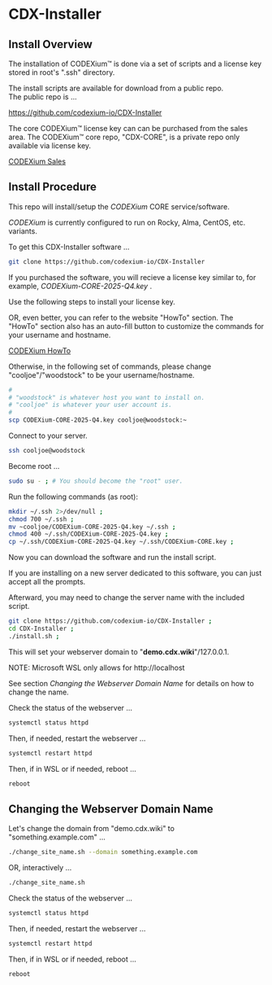 CDX-Installer
=============

Install Overview
----------------

The installation of CODEXium™ is done via a set of scripts and 
a license key stored in root's ".ssh" directory.

The install scripts are available for download from a public repo.  
The public repo is ...  

<https://github.com/codexium-io/CDX-Installer>

The core CODEXium™ license key can can be purchased from the sales area.
The CODEXium™ core repo, "CDX-CORE", is a private repo only available via license key.


[CODEXium Sales](https://codexium.io/sales.html)




Install Procedure
-----------------

This repo will install/setup the _CODEXium_ CORE service/software.

_CODEXium_ is currently configured to run on Rocky, Alma, CentOS, etc. variants.

To get this CDX-Installer software ...

```bash
git clone https://github.com/codexium-io/CDX-Installer
```

If you purchased the software, you will recieve a license key similar to, for example,
_CODEXium-CORE-2025-Q4.key_ .

Use the following steps to install your license key.

OR, even better, you can refer to the website "HowTo" section.
The "HowTo" section also has an auto-fill button to customize
the commands for your username and hostname.

[CODEXium HowTo](https://codexium.io/howto.html)

Otherwise, in the following set of commands, please change
"cooljoe"/"woodstock" to be your username/hostname.

```bash
#
# "woodstock" is whatever host you want to install on.
# "cooljoe" is whatever your user account is.
#
scp CODEXium-CORE-2025-Q4.key cooljoe@woodstock:~ 
```

Connect to your server.

```bash
ssh cooljoe@woodstock
```

Become root ...

```bash
sudo su - ; # You should become the "root" user.
```

Run the following commands (as root):

```bash
mkdir ~/.ssh 2>/dev/null ;
chmod 700 ~/.ssh ;
mv ~cooljoe/CODEXium-CORE-2025-Q4.key ~/.ssh ;
chmod 400 ~/.ssh/CODEXium-CORE-2025-Q4.key ;
cp ~/.ssh/CODEXium-CORE-2025-Q4.key ~/.ssh/CODEXium-CORE.key ;
```

Now you can download the software and run the install script.

If you are installing on a new server dedicated to this software,
you can just accept all the prompts.

Afterward, you may need to change the server name with the included script.

```bash
git clone https://github.com/codexium-io/CDX-Installer ;
cd CDX-Installer ;
./install.sh ;
```

This will set your webserver domain to "**demo.cdx.wiki**"/127.0.0.1.  

NOTE: Microsoft WSL only allows for http://localhost

See section _Changing the Webserver Domain Name_ for details on how
to change the name.

Check the status of the webserver ...

```bash
systemctl status httpd
```

Then, if needed, restart the webserver ...

```bash
systemctl restart httpd
```

Then, if in WSL or if needed, reboot ...

```bash
reboot
```




Changing the Webserver Domain Name
----------------------------------

Let's change the domain from "demo.cdx.wiki" to "something.example.com" ...

```bash
./change_site_name.sh --domain something.example.com
```

OR, interactively ...

```bash
./change_site_name.sh
```

Check the status of the webserver ...

```bash
systemctl status httpd
```

Then, if needed, restart the webserver ...

```bash
systemctl restart httpd
```

Then, if in WSL or if needed, reboot ...

```bash
reboot
```



